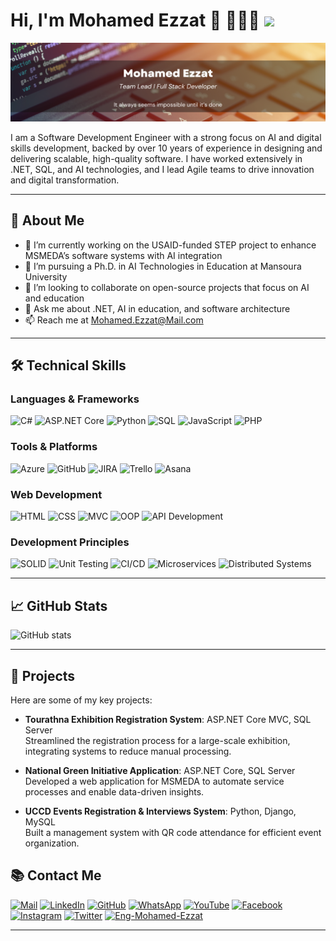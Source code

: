 # Hi, I'm Mohamed Ezzat 👋 👩🏾‍💻 <img src="https://media.giphy.com/media/IfsByYYHyNlnINT46g/giphy.gif" width="50">

<img src="https://raw.githubusercontent.com/Eng-Mohamed-Ezzat/Eng-Mohamed-Ezzat/master/Banner.png" alt="banner that says Mohamed Ezzat - Software Engineer">

I am a Software Development Engineer with a strong focus on AI and digital skills development, backed by over 10 years of experience in designing and delivering scalable, high-quality software. I have worked extensively in .NET, SQL, and AI technologies, and I lead Agile teams to drive innovation and digital transformation.

---

## 🚀 About Me
- 🔭 I’m currently working on the USAID-funded STEP project to enhance MSMEDA’s software systems with AI integration
- 🌱 I’m pursuing a Ph.D. in AI Technologies in Education at Mansoura University
- 👯 I’m looking to collaborate on open-source projects that focus on AI and education
- 💬 Ask me about .NET, AI in education, and software architecture
- 📫 Reach me at [Mohamed.Ezzat@Mail.com](mailto:Mohamed.Ezzat@Mail.com)

---

## 🛠️ Technical Skills

### Languages & Frameworks
![C#](https://img.shields.io/badge/C%23-239120?style=for-the-badge&logo=c-sharp&logoColor=white)
![ASP.NET Core](https://img.shields.io/badge/ASP.NET_Core-5C2D91?style=for-the-badge&logo=dotnet&logoColor=white)
![Python](https://img.shields.io/badge/Python-3776AB?style=for-the-badge&logo=python&logoColor=white)
![SQL](https://img.shields.io/badge/SQL-4479A1?style=for-the-badge&logo=postgresql&logoColor=white)
![JavaScript](https://img.shields.io/badge/JavaScript-F7DF1E?style=for-the-badge&logo=javascript&logoColor=black)
![PHP](https://img.shields.io/badge/PHP-777BB4?style=for-the-badge&logo=php&logoColor=white)

### Tools & Platforms
![Azure](https://img.shields.io/badge/Azure-0089D6?style=for-the-badge&logo=microsoft-azure&logoColor=white)
![GitHub](https://img.shields.io/badge/GitHub-100000?style=for-the-badge&logo=github&logoColor=white)
![JIRA](https://img.shields.io/badge/JIRA-0052CC?style=for-the-badge&logo=jira&logoColor=white)
![Trello](https://img.shields.io/badge/Trello-0052CC?style=for-the-badge&logo=trello&logoColor=white)
![Asana](https://img.shields.io/badge/Asana-273347?style=for-the-badge&logo=asana&logoColor=white)

### Web Development
![HTML](https://img.shields.io/badge/HTML-239120?style=for-the-badge&logo=html5&logoColor=white)
![CSS](https://img.shields.io/badge/CSS-239120?&style=for-the-badge&logo=css3&logoColor=white)
![MVC](https://img.shields.io/badge/MVC-5C2D91?style=for-the-badge&logo=dotnet&logoColor=white)
![OOP](https://img.shields.io/badge/OOP-00599C?style=for-the-badge&logo=c&logoColor=white)
![API Development](https://img.shields.io/badge/API_Development-FF6F00?style=for-the-badge&logo=postman&logoColor=white)

### Development Principles
![SOLID](https://img.shields.io/badge/SOLID-00599C?style=for-the-badge&logo=solid&logoColor=white)
![Unit Testing](https://img.shields.io/badge/Unit_Testing-FF4500?style=for-the-badge&logo=jest&logoColor=white)
![CI/CD](https://img.shields.io/badge/CI%2FCD-4CAF50?style=for-the-badge&logo=github-actions&logoColor=white)
![Microservices](https://img.shields.io/badge/Microservices-008080?style=for-the-badge&logo=microservices&logoColor=white)
![Distributed Systems](https://img.shields.io/badge/Distributed_Systems-0000FF?style=for-the-badge&logo=distributed-system&logoColor=white)


---

## 📈 GitHub Stats
![GitHub stats](https://github-readme-stats.vercel.app/api?username=Eng-Mohamed-Ezzat&show_icons=true&theme=default)

---

## 📌 Projects
Here are some of my key projects:

- **Tourathna Exhibition Registration System**: ASP.NET Core MVC, SQL Server  
  Streamlined the registration process for a large-scale exhibition, integrating systems to reduce manual processing.

- **National Green Initiative Application**: ASP.NET Core, SQL Server  
  Developed a web application for MSMEDA to automate service processes and enable data-driven insights.

- **UCCD Events Registration & Interviews System**: Python, Django, MySQL  
  Built a management system with QR code attendance for efficient event organization.

## 📚 Contact Me
<a href="mailto:mohamed.ezzat@mail.com"><img src="https://img.shields.io/badge/Mohamed.Ezzat-Mail-0072c6?style=flat-square&logo=Gmail&logoColor=white&link=mailto:mohamed.ezzat@mail.com" alt="Mail"></a>
<a href="https://www.linkedin.com/in/eng-mohamed-ezzat/"><img src="https://img.shields.io/badge/LinkedIn-%230077B5.svg?&style=flat-square&logo=linkedin&logoColor=white" alt="LinkedIn"></a>
<a href="https://github.com/Eng-Mohamed-Ezzat"><img src="https://img.shields.io/badge/GitHub-100000?&style=flat-square&logo=github&logoColor=white" alt="GitHub"></a>
<a href="wa.me/201062048212/"><img src="https://img.shields.io/badge/WhatsApp-25D366?&style=flat-square&logo=WhatsApp&logoColor=white" alt="WhatsApp"></a>
<a href="https://youtube.com/@Eng.Mohamed_Ezzat">  <img src="https://img.shields.io/badge/YouTube-FF0000?style=flat-square&logo=YouTube&logoColor=white" alt="YouTube"></a>
<a href="https://facebook.com/M.Ezzat.Official"><img src="https://img.shields.io/badge/Facebook-1877F2?&style=flat-square&logo=facebook&logoColor=white" alt="Facebook"></a>
<a href="https://instagram.com/eng.mohamed.ezzat"><img src="https://img.shields.io/badge/Instagram-E4405F?&style=flat-square&logo=facebook&logoColor=white" alt="Instagram"></a>
<a href="https://twitter.com/engmoezzat">  <img src="https://img.shields.io/badge/Twitter-1DA1F2?style=flat-square&logo=twitter&logoColor=white" alt="Twitter"></a>
<a href="https://github.com/Eng-Mohamed-Ezzat?tab=repositories"> <img src="https://komarev.com/ghpvc/?username=Eng-Mohamed-Ezzat" alt="Eng-Mohamed-Ezzat" /> </a>

---




